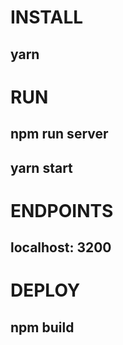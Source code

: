 # INSTALL 
## yarn 
# RUN 
## npm run server
## yarn start 
# ENDPOINTS 
## localhost: 3200
# DEPLOY 
## npm build
